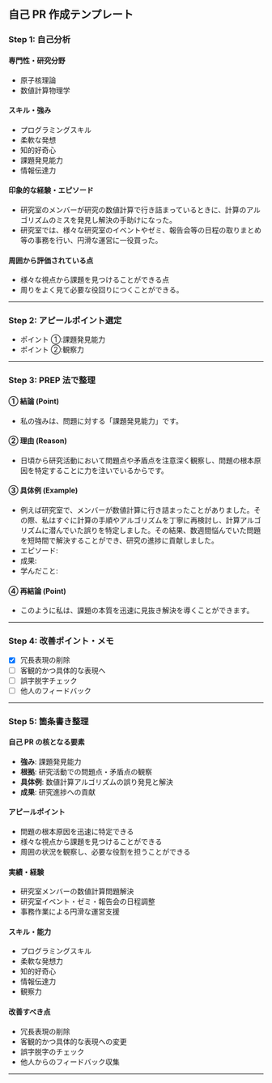 ## 自己 PR 作成テンプレート

### Step 1: 自己分析

#### 専門性・研究分野

- 原子核理論
- 数値計算物理学

#### スキル・強み

- プログラミングスキル
- 柔軟な発想
- 知的好奇心
- 課題発見能力
- 情報伝達力

#### 印象的な経験・エピソード

- 研究室のメンバーが研究の数値計算で行き詰まっているときに、計算のアルゴリズムのミスを発見し解決の手助けになった。
- 研究室では、様々な研究室のイベントやゼミ、報告会等の日程の取りまとめ等の事務を行い、円滑な運営に一役買った。

#### 周囲から評価されている点

- 様々な視点から課題を見つけることができる点
- 周りをよく見て必要な役回りにつくことができる。

---

### Step 2: アピールポイント選定

- ポイント ①:課題発見能力
- ポイント ②:観察力

---

### Step 3: PREP 法で整理

#### ① 結論 (Point)

- 私の強みは、問題に対する「課題発見能力」です。

#### ② 理由 (Reason)

- 日頃から研究活動において問題点や矛盾点を注意深く観察し、問題の根本原因を特定することに力を注いでいるからです。

#### ③ 具体例 (Example)

- 例えば研究室で、メンバーが数値計算に行き詰まったことがありました。その際、私はすぐに計算の手順やアルゴリズムを丁寧に再検討し、計算アルゴリズムに潜んでいた誤りを特定しました。その結果、数週間悩んでいた問題を短時間で解決することができ、研究の進捗に貢献しました。
- エピソード:
- 成果:
- 学んだこと:

#### ④ 再結論 (Point)

- このように私は、課題の本質を迅速に見抜き解決を導くことができます。

---

### Step 4: 改善ポイント・メモ

- [x] 冗長表現の削除
- [ ] 客観的かつ具体的な表現へ
- [ ] 誤字脱字チェック
- [ ] 他人のフィードバック

---

### Step 5: 箇条書き整理

#### 自己 PR の核となる要素

- **強み**: 課題発見能力
- **根拠**: 研究活動での問題点・矛盾点の観察
- **具体例**: 数値計算アルゴリズムの誤り発見と解決
- **成果**: 研究進捗への貢献

#### アピールポイント

- 問題の根本原因を迅速に特定できる
- 様々な視点から課題を見つけることができる
- 周囲の状況を観察し、必要な役割を担うことができる

#### 実績・経験

- 研究室メンバーの数値計算問題解決
- 研究室イベント・ゼミ・報告会の日程調整
- 事務作業による円滑な運営支援

#### スキル・能力

- プログラミングスキル
- 柔軟な発想力
- 知的好奇心
- 情報伝達力
- 観察力

#### 改善すべき点

- 冗長表現の削除
- 客観的かつ具体的な表現への変更
- 誤字脱字のチェック
- 他人からのフィードバック収集

---
